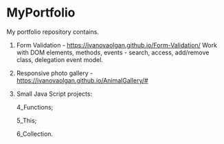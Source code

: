 # MyPortfolio

My portfolio repository contains.


1) Form Validation - https://ivanovaolgan.github.io/Form-Validation/
Work with DOM elements, methods, events - search, access, add/remove class, delegation event model.
2) Responsive photo gallery - https://ivanovaolgan.github.io/AnimalGallery/#

3) Small Java Script projects:

    4_Functions;

    5_This;

    6_Collection.

